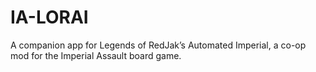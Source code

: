 # IA-LORAI
 A companion app for Legends of RedJak’s Automated Imperial, a co-op mod for the Imperial Assault board game.
